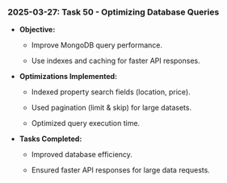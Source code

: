 ### 2025-03-27: Task 50 - Optimizing Database Queries

* **Objective:**

    * Improve MongoDB query performance.

    * Use indexes and caching for faster API responses.

* **Optimizations Implemented:**

    * Indexed property search fields (location, price).

    * Used pagination (limit & skip) for large datasets.

    * Optimized query execution time.

* **Tasks Completed:**

    * Improved database efficiency.

    * Ensured faster API responses for large data requests.